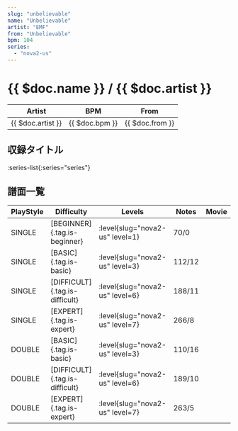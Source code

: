 ```yaml
---
slug: "unbelievable"
name: "Unbelievable"
artist: "EMF"
from: "Unbelievable"
bpm: 104
series:
  - "nova2-us"
---
```


# {{ $doc.name }} / {{ $doc.artist }}

|Artist|BPM|From|
|------|---|----|
|{{ $doc.artist }}|{{ $doc.bpm }}|{{ $doc.from }}|

## 収録タイトル

:series-list{:series="series"}

## 譜面一覧

|PlayStyle|Difficulty|Levels|Notes|Movie|
|---------|----------|------|-----|-----|
|SINGLE|[BEGINNER]{.tag.is-beginner}|:level{slug="nova2-us" level=1}|70/0||
|SINGLE|[BASIC]{.tag.is-basic}|:level{slug="nova2-us" level=3}|112/12||
|SINGLE|[DIFFICULT]{.tag.is-difficult}|:level{slug="nova2-us" level=6}|188/11||
|SINGLE|[EXPERT]{.tag.is-expert}|:level{slug="nova2-us" level=7}|266/8||
|DOUBLE|[BASIC]{.tag.is-basic}|:level{slug="nova2-us" level=3}|110/16||
|DOUBLE|[DIFFICULT]{.tag.is-difficult}|:level{slug="nova2-us" level=6}|189/10||
|DOUBLE|[EXPERT]{.tag.is-expert}|:level{slug="nova2-us" level=7}|263/5||

